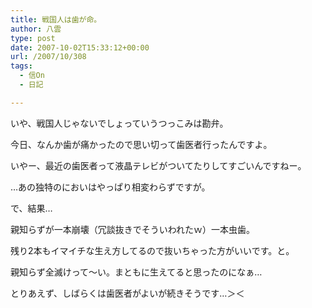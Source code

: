 ```yaml
---
title: 戦国人は歯が命。
author: 八雲
type: post
date: 2007-10-02T15:33:12+00:00
url: /2007/10/308
tags:
  - 信On
  - 日記

---
```

いや、戦国人じゃないでしょっていうつっこみは勘弁。

今日、なんか歯が痛かったので思い切って歯医者行ったんですよ。
  
いやー、最近の歯医者って液晶テレビがついてたりしてすごいんですねー。

…あの独特のにおいはやっぱり相変わらずですが。

で、結果…
  
親知らずが一本崩壊（冗談抜きでそういわれたｗ）一本虫歯。
  
残り2本もイマイチな生え方してるので抜いちゃった方がいいです。と。
  
親知らず全滅けって～い。まともに生えてると思ったのになぁ…
  
とりあえず、しばらくは歯医者がよいが続きそうです…＞＜
